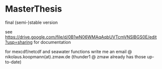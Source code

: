 MasterThesis
============

final (semi-)stable version

see https://drive.google.com/file/d/0B1wN06WMAqAqbUVTcmVNSlBGS0E/edit?usp=sharing
for documentation

for mexcdf/netcdf and seawater functions write me an email @ nikolaus.koopmann(at).zmaw.de
(thunder1 @ zmaw already has those up-to-date)

